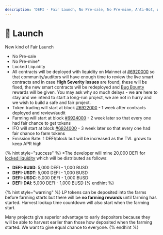 ```yaml
---
description: 'DEFI - Fair Launch, No Pre-sale, No Pre-mine, Anti-Bot, Anti Whale'
---
```


# 🚀 Launch

New kind of Fair Launch

* No Pre-sale
* No Pre-mine\*
* Locked Liquidity
* All contracts will be deployed with liquidity on Mainnet at [\#6920000](https://testnet.bscscan.com/block/countdown/6922000) so that community/auditors will have enough time to review the live smart contracts and in case **High Severity Issues** are found, these will be fixed, the new smart contracts will be redeployed and [Bug Bounty](security/bug-bounty.md) rewards will be given. You may ask why so much delays - we are here to stay and we intend to start a long-run project, we are not in hurry and we wish to build a safe and fair project.
* Token trading will start at block [\#6922000](https://testnet.bscscan.com/block/countdown/6922000) - 1 week after contracts deployed and review/audit
* Farming will start at block [\#6924000](https://testnet.bscscan.com/block/countdown/6922000) - 2 week later so that every one had fair chance to get tokens
* IFO will start at block [\#6924000](https://testnet.bscscan.com/block/countdown/6922000) - 3 week later so that every one had fair chance to farm tokens
* Emission Rate: 1 DEFI/block but will be increased as the TVL grows to keep APR high

{% hint style="success" %}
\*The developer will mine 20,000 DEFI for [locked liquidity](features/locked-liquidity.md) which will be distributed as follows:

* **DEFI-BUSD**: 5,000 DEFI - 1,000 BUSD
* **DEFI-USDT**: 5,000 DEFI - 1,000 BUSD
* **DEFI-USDC**: 5,000 DEFI - 1,000 BUSD
* **DEFI-DAI**:     5,000 DEFI - 1,000 BUSD
{% endhint %}

{% hint style="warning" %}
LP tokens can be deposited into the farms before farming starts but there will be **no farming rewards** until farming has started. Harvest lookup time countdown will also start when the farming start.

Many projects give superior advantage to early depositors because they will be able to harvest earlier than those how deposited when the farming started. We want to give equal chance to everyone.
{% endhint %}

​

​

​

